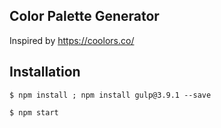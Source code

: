## Color Palette Generator 
Inspired by https://coolors.co/

## Installation 

```
$ npm install ; npm install gulp@3.9.1 --save
```
```
$ npm start
```
